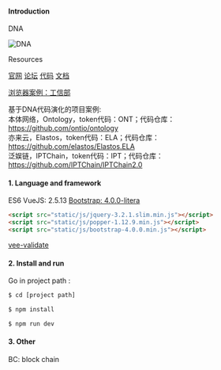 #### Introduction
DNA

![DNA](http://onchain.com/images/dna.png)

Resources

[官网](https://www.dnaproject.org/)
[论坛](https://forum.dnaproject.org/)
[代码](https://github.com/DNAProject/DNA)
[文档](https://wiki.dnaproject.org/)


[浏览器案例：工信部](https://browser.dnaproject.org/#/browser)


基于DNA代码演化的项目案例:  
本体网络，Ontology，token代码：ONT；代码仓库：https://github.com/ontio/ontology  
亦来云，Elastos，token代码：ELA；代码仓库：https://github.com/elastos/Elastos.ELA  
泛娱链，IPTChain，token代码：IPT；代码仓库：https://github.com/IPTChain/IPTChain2.0


#### 1. Language and framework
ES6
VueJS: 2.5.13
[Bootstrap: 4.0.0-litera](https://bootswatch.com/litera)
```html
<script src="static/js/jquery-3.2.1.slim.min.js"></script>
<script src="static/js/popper-1.12.9.min.js"></script>
<script src="static/js/bootstrap-4.0.0.min.js"></script>
```
[vee-validate](http://vee-validate.logaretm.com)


#### 2. Install and run
Go in project path :
```bash
$ cd [project path]

$ npm install

$ npm run dev
```

#### 3. Other
BC: block chain
